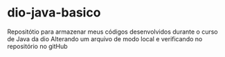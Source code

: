 # dio-java-basico
Repositótio para armazenar meus códigos desenvolvidos durante o curso de Java da dio
Alterando um arquivo de modo local e verificando no repositório no gitHub
